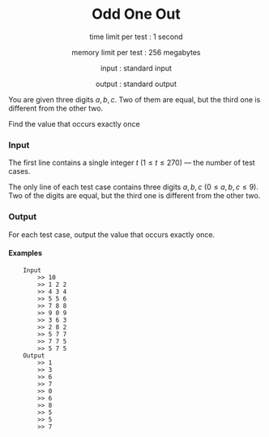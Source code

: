 <h1 align="center">
  Odd One Out
</h1>
<p align="center">
  time limit per test : 1 second
</p>
<p align="center">
  memory limit per test : 256 megabytes

</p>
<p align="center">
input : standard input
</p>
<p align="center">
  output : standard output
</p>

You are given three digits $a, b, c$. Two of them are equal, but the third one is different from the other two.

Find the value that occurs exactly once

### Input

The first line contains a single integer $t$ ($1≤t≤270$) — the number of test cases.

The only line of each test case contains three digits $a, b, c$ ($0≤a, b, c≤9$). Two of the digits are equal, but the third one is different from the other two.

### Output

For each test case, output the value that occurs exactly once.

#### Examples

```
    Input
        >> 10
        >> 1 2 2
        >> 4 3 4
        >> 5 5 6
        >> 7 8 8
        >> 9 0 9
        >> 3 6 3
        >> 2 8 2
        >> 5 7 7
        >> 7 7 5
        >> 5 7 5
    Output
        >> 1
        >> 3
        >> 6
        >> 7
        >> 0
        >> 6
        >> 8
        >> 5
        >> 5
        >> 7
```